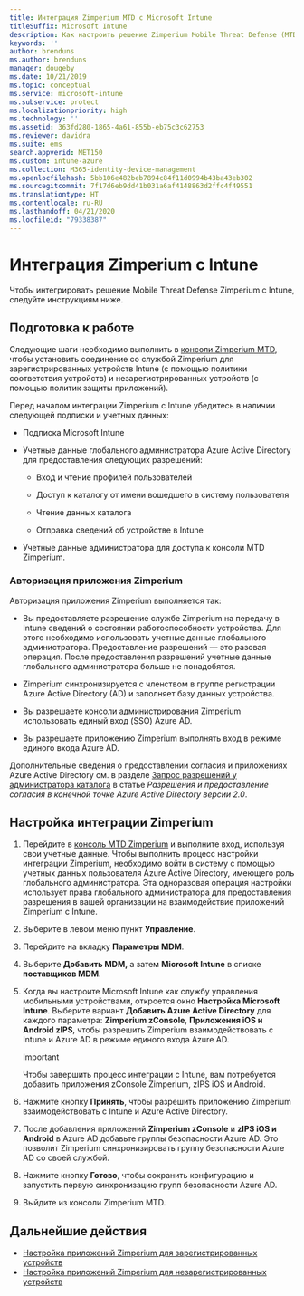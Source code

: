 ```yaml
---
title: Интеграция Zimperium MTD с Microsoft Intune
titleSuffix: Microsoft Intune
description: Как настроить решение Zimperium Mobile Threat Defense (MTD) в Microsoft Intune для управления доступом к корпоративным ресурсам с мобильных устройств
keywords: ''
author: brenduns
ms.author: brenduns
manager: dougeby
ms.date: 10/21/2019
ms.topic: conceptual
ms.service: microsoft-intune
ms.subservice: protect
ms.localizationpriority: high
ms.technology: ''
ms.assetid: 363fd280-1865-4a61-855b-eb75c3c62753
ms.reviewer: davidra
ms.suite: ems
search.appverid: MET150
ms.custom: intune-azure
ms.collection: M365-identity-device-management
ms.openlocfilehash: 5bb106e482beb7894c84f11d0994b43ba43eb302
ms.sourcegitcommit: 7f17d6eb9dd41b031a6af4148863d2ffc4f49551
ms.translationtype: HT
ms.contentlocale: ru-RU
ms.lasthandoff: 04/21/2020
ms.locfileid: "79338387"
---
```

# <a name="integrate-zimperium-with-intune"></a>Интеграция Zimperium с Intune

Чтобы интегрировать решение Mobile Threat Defense Zimperium с Intune, следуйте инструкциям ниже.

## <a name="before-you-begin"></a>Подготовка к работе

Следующие шаги необходимо выполнить в [консоли Zimperium MTD](https://www.zimperium.com/platform), чтобы установить соединение со службой Zimperium для зарегистрированных устройств Intune (с помощью политики соответствия устройств) и незарегистрированных устройств (с помощью политик защиты приложений).

Перед началом интеграции Zimperium с Intune убедитесь в наличии следующей подписки и учетных данных:

- Подписка Microsoft Intune

- Учетные данные глобального администратора Azure Active Directory для предоставления следующих разрешений:

  - Вход и чтение профилей пользователей

  - Доступ к каталогу от имени вошедшего в систему пользователя

  - Чтение данных каталога

  - Отправка сведений об устройстве в Intune

- Учетные данные администратора для доступа к консоли MTD Zimperium.

### <a name="zimperium-app-authorization"></a>Авторизация приложения Zimperium

Авторизация приложения Zimperium выполняется так:

- Вы предоставляете разрешение службе Zimperium на передачу в Intune сведений о состоянии работоспособности устройства. Для этого необходимо использовать учетные данные глобального администратора. Предоставление разрешений — это разовая операция. После предоставления разрешений учетные данные глобального администратора больше не понадобятся.

- Zimperium синхронизируется с членством в группе регистрации Azure Active Directory (AD) и заполняет базу данных устройства.

- Вы разрешаете консоли администрирования Zimperium использовать единый вход (SSO) Azure AD.

- Вы разрешаете приложению Zimperium выполнять вход в режиме единого входа Azure AD.

Дополнительные сведения о предоставлении согласия и приложениях Azure Active Directory см. в разделе [Запрос разрешений у администратора каталога](https://docs.microsoft.com/azure/active-directory/develop/v2-permissions-and-consent#request-the-permissions-from-a-directory-admin) в статье *Разрешения и предоставление согласия в конечной точке Azure Active Directory версии 2.0*.


## <a name="to-set-up-zimperium-integration"></a>Настройка интеграции Zimperium

1. Перейдите в [консоль MTD Zimperium](https://www.zimperium.com/platform) и выполните вход, используя свои учетные данные. Чтобы выполнить процесс настройки интеграции Zimperium, необходимо войти в систему с помощью учетных данных пользователя Azure Active Directory, имеющего роль глобального администратора. Эта одноразовая операция настройки использует права глобального администратора для предоставления разрешения в вашей организации на взаимодействие приложений Zimperium с Intune. 

2. Выберите в левом меню пункт **Управление**.

3. Перейдите на вкладку **Параметры MDM**.

4. Выберите **Добавить MDM,** а затем **Microsoft Intune** в списке **поставщиков MDM**.

5. Когда вы настроите Microsoft Intune как службу управления мобильными устройствами, откроется окно **Настройка Microsoft Intune**. Выберите вариант **Добавить Azure Active Directory** для каждого параметра: **Zimperium zConsole**, **Приложения iOS и Android zIPS**, чтобы разрешить Zimperium взаимодействовать с Intune и Azure AD в режиме единого входа Azure AD.

    > [!IMPORTANT]  
    > Чтобы завершить процесс интеграции с Intune, вам потребуется добавить приложения zConsole Zimperium, zIPS iOS и Android.

6. Нажмите кнопку **Принять**, чтобы разрешить приложению Zimperium взаимодействовать с Intune и Azure Active Directory.

7. После добавления приложений **Zimperium zConsole** и **zIPS iOS и Android** в Azure AD добавьте группы безопасности Azure AD. Это позволит Zimperium синхронизировать группу безопасности Azure AD со своей службой.

8. Нажмите кнопку **Готово**, чтобы сохранить конфигурацию и запустить первую синхронизацию групп безопасности Azure AD.

9. Выйдите из консоли Zimperium MTD.

## <a name="next-steps"></a>Дальнейшие действия

- [Настройка приложений Zimperium для зарегистрированных устройств](mtd-apps-ios-app-configuration-policy-add-assign.md)
- [Настройка приложений Zimperium для незарегистрированных устройств](mtd-add-apps-unenrolled-devices.md)

